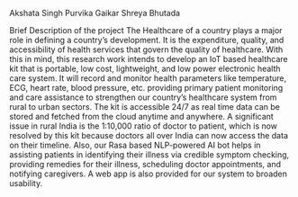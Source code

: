 Akshata Singh
Purvika Gaikar
Shreya Bhutada

Brief Description of the project
The Healthcare of a country plays a major role 
in defining a country’s development. It is the expenditure, 
quality, and accessibility of health services that govern the 
quality of healthcare. With this in mind, this research work 
intends to develop an IoT based healthcare kit that is portable, 
low cost, lightweight, and low power electronic health care 
system. It will record and monitor health parameters like 
temperature, ECG, heart rate, blood pressure, etc. providing 
primary patient monitoring and care assistance to strengthen 
our country’s healthcare system from rural to urban sectors. 
The kit is accessible 24/7 as real time data can be stored and 
fetched from the cloud anytime and anywhere. A significant 
issue in rural India is the 1:10,000 ratio of doctor to patient, 
which is now resolved by this kit because doctors all over India 
can now access the data on their timeline. Also, our Rasa based 
NLP-powered AI bot helps in assisting patients in identifying 
their illness via credible symptom checking, providing 
remedies for their illness, scheduling doctor appointments, and 
notifying caregivers. A web app is also provided for our system 
to broaden usability.

